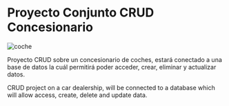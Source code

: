 # Proyecto Conjunto CRUD Concesionario
![coche](https://images.vexels.com/media/users/3/233703/isolated/lists/416ce3adf282aec2710e686035027144-coche-deportivo-dibujado-a-mano.png)  

Proyecto CRUD sobre un concesionario de coches, estará conectado a una base de datos la cuál permitirá poder acceder, crear, eliminar y actualizar datos.

CRUD project on a car dealership, will be connected to a database which will allow access, create, delete and update data.
